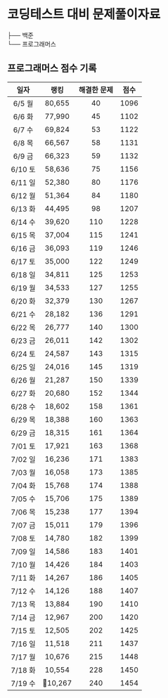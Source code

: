# 코딩테스트 대비 문제풀이자료

├── 백준  
└── 프로그래머스

## 프로그래머스 점수 기록

|일자|랭킹|해결한 문제|점수|
|:---:|:---:|:---:|:---:|
|6/5 월|80,655|40|1096|
|6/6 화|77,990|45|1102|
|6/7 수|69,824|53|1122|
|6/8 목|66,567|58|1131|
|6/9 금|66,323|59|1132|
|6/10 토|58,636|75|1156|
|6/11 일|52,380|80|1176|
|6/12 월|51,364|84|1180|
|6/13 화|44,495|98|1207|
|6/14 수|39,620|110|1228|
|6/15 목|37,004|115|1241|
|6/16 금|36,093|119|1246|
|6/17 토|35,000|122|1249|
|6/18 일|34,811|125|1253|
|6/19 월|34,533|127|1255|
|6/20 화|32,379|130|1267|
|6/21 수|28,182|136|1291|
|6/22 목|26,777|140|1300|
|6/23 금|26,011|142|1302|
|6/24 토|24,587|143|1315|
|6/25 일|24,016|145|1319|
|6/26 월|21,287|150|1339|
|6/27 화|20,680|152|1344|
|6/28 수|18,602|158|1361|
|6/29 목|18,388|160|1363|
|6/29 금|18,315|161|1364|
|7/01 토|17,921|163|1368|
|7/02 일|16,236|171|1383|
|7/03 월|16,058|173|1385|
|7/04 화|15,768|174|1388|
|7/05 수|15,706|175|1389|
|7/06 목|15,238|177|1394|
|7/07 금|15,011|179|1396|
|7/08 토|14,780|182|1399|
|7/09 일|14,586|183|1401|
|7/10 월|14,426|184|1403|
|7/11 화|14,267|186|1405|
|7/12 수|14,126|188|1407|
|7/13 목|13,884|190|1410|
|7/14 금|12,967|200|1420|
|7/15 토|12,505|202|1425|
|7/16 일|11,518|211|1437|
|7/17 월|10,676|215|1448|
|7/18 화|10,554|228|1450|
|7/19 수|10,267|240|1454|
